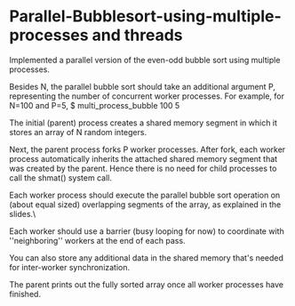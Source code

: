 # Parallel-Bubblesort-using-multiple-processes and threads
Implemented a parallel version of the even-odd bubble sort using multiple processes.

Besides N, the parallel bubble sort should take an additional argument P, representing the number of concurrent worker processes. For example, for N=100 and P=5,
$ multi_process_bubble 100 5 

The initial (parent) process creates a shared memory segment in which it stores an array of N random integers.

Next, the parent process forks P worker processes. After fork, each worker process automatically inherits the attached shared memory segment that was created by the parent. Hence there is no need for child processes to call the shmat() system call.

Each worker process should execute the parallel bubble sort operation on (about equal sized) overlapping segments of the array, as explained in the slides.\

Each worker should use a barrier (busy looping for now) to coordinate with ''neighboring'' workers at the end of each pass.

You can also store any additional data in the shared memory that's needed for inter-worker synchronization.

The parent prints out the fully sorted array once all worker processes have finished.

